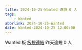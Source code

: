 ```yaml
---
title: 2024-10-25-Wanted 違規 0 人
tags:
    - Wanted
abbrlink: 2024-10-25-Wanted
date: Wanted-2024-10-25 12:00:00
---
```

Wanted 板 [板規連結](https://www.ptt.cc/bbs/Wanted/M.1608829773.A.D3B.html)
昨天違規 0 人
